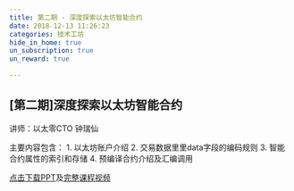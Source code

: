 ```yaml
---
title: 第二期 - 深度探索以太坊智能合约
date: 2018-12-13 11:26:23
categories: 技术工坊
hide_in_home: true
un_subscription: true
un_reward: true

---
```



## [第二期]深度探索以太坊智能合约

讲师：以太零CTO 钟瑞仙

主要内容包含：
    1. 以太坊账户介绍
    2. 交易数据⾥里data字段的编码规则
    3. 智能合约属性的索引和存储
    4. 预编译合约介绍及汇编调⽤

[点击下载PPT](https://wiki.learnblockchain.cn/pdf/deep_smartcontract.pdf)及[完整课程视频](https://m.qlchat.com/wechat/page/channel-intro?channelId=2000002631831830&sourceNo=link)
